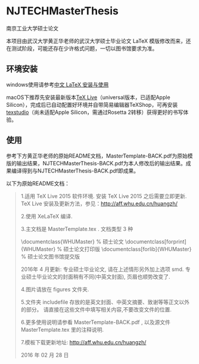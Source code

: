 # NJTECHMasterThesis
南京工业大学硕士论文

本项目由武汉大学黄正华老师的武汉大学硕士毕业论文 LaTeX 模版修改而来，还在测试阶段，可能还存在少许格式问题，一切以图书馆要求为准。

## 环境安装
windows使用请参考[中文 LaTeX 安装与使用](http://aff.whu.edu.cn/huangzh/%25E4%25B8%25AD%25E6%2596%2587LaTeX%25E5%25AE%2589%25E8%25A3%2585%25E4%25B8%258E%25E4%25BD%25BF%25E7%2594%25A8.pdf) 

macOS下推荐先安装最新版本[TeX Live](https://tug.org/texlive/)（universal版本，已适配Apple Silicon），完成后已自动配置好环境并自带简易编辑器TeXShop，可再安装[texstudio](http://texstudio.sourceforge.net/)（尚未适配Apple Silicon，需通过Rosetta 2转移）获得更好的书写体验。

## 使用
参考下方黄正华老师的原始README文档，MasterTemplate-BACK.pdf为原始模版的输出结果，NJTECHMasterThesis-BACK.pdf为本人修改后的输出结果。成果编译得到与NJTECHMasterThesis-BACK.pdf即成果。

以下为原始README文档：


> 1.适用 TeX Live 2015 软件环境. 安装 TeX Live 2015 之后需要立即更新.  
  TeX Live 安装及更新方法，参见：http://aff.whu.edu.cn/huangzh/
>
>2.使用 XeLaTeX 编译.
>
>3.主文档是 MasterTemplate.tex . 文档类型 3 种
>
>   \documentclass{WHUMaster}              % 硕士论文 
>   \documentclass[forprint]{WHUMaster}    % 硕士论文打印版 
>   \documentclass[forlib]{WHUMaster}      % 硕士论文图书馆提交版 
>
>   2016年 4 月更新: 专业硕士毕业论文, 请在上述情形另外加上选项 smd. 
>   专业硕士毕业论文的封面稍有不同(中英文封面), 页眉也顺势改变了.
>
>4.图片请放在 figures 文件夹.
>
>5.文件夹 includefile 存放的是英文封面、中英文摘要、致谢等等正文以外的部分。
>  请直接在这些文件中填写相关内容,不要改变文件的位置.
>
>6.更多使用说明请参看 MasterTemplate-BACK.pdf , 以及源文件 MasterTemplate.tex 里的注释说明.
>
>7.模板下载更新地址:
  http://aff.whu.edu.cn/huangzh/ 
>
>2016 年 02 月 28 日
